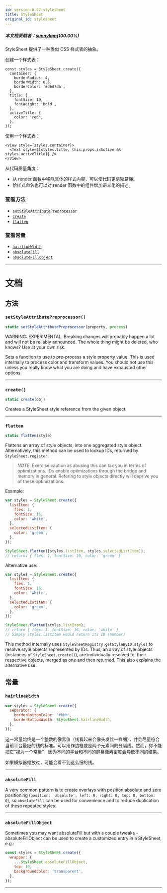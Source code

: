 ```yaml
---
id: version-0.57-stylesheet
title: StyleSheet
original_id: stylesheet
---
```


##### 本文档贡献者：[sunnylqm](https://github.com/search?q=sunnylqm%40qq.com+in%3Aemail&type=Users)(100.00%)

StyleSheet 提供了一种类似 CSS 样式表的抽象。

创建一个样式表：

```
const styles = StyleSheet.create({
  container: {
    borderRadius: 4,
    borderWidth: 0.5,
    borderColor: '#d6d7da',
  },
  title: {
    fontSize: 19,
    fontWeight: 'bold',
  },
  activeTitle: {
    color: 'red',
  },
});
```

使用一个样式表：

```
<View style={styles.container}>
  <Text style={[styles.title, this.props.isActive && styles.activeTitle]} />
</View>
```

从代码质量角度：

- 从 render 函数中移除具体的样式内容，可以使代码更清晰易懂。
- 给样式命名也可以对 render 函数中的组件增加语义化的描述。

### 查看方法

- [`setStyleAttributePreprocessor`](stylesheet.md#setstyleattributepreprocessor)
- [`create`](stylesheet.md#create)
- [`flatten`](stylesheet.md#flatten)

### 查看常量

- [`hairlineWidth`](stylesheet.md#hairlinewidth)
- [`absoluteFill`](stylesheet.md#absolutefill)
- [`absoluteFillObject`](stylesheet.md#absolutefillobject)

---

# 文档

## 方法

### `setStyleAttributePreprocessor()`

```javascript
static setStyleAttributePreprocessor(property, process)
```

WARNING: EXPERIMENTAL. Breaking changes will probably happen a lot and will not be reliably announced. The whole thing might be deleted, who knows? Use at your own risk.

Sets a function to use to pre-process a style property value. This is used internally to process color and transform values. You should not use this unless you really know what you are doing and have exhausted other options.

---

### `create()`

```javascript
static create(obj)
```

Creates a StyleSheet style reference from the given object.

---

### `flatten`

```javascript
static flatten(style)
```

Flattens an array of style objects, into one aggregated style object. Alternatively, this method can be used to lookup IDs, returned by `StyleSheet.register`.

> _NOTE_: Exercise caution as abusing this can tax you in terms of optimizations. IDs enable optimizations through the bridge and memory in general. Refering to style objects directly will deprive you of these optimizations.

Example:

```javascript
var styles = StyleSheet.create({
  listItem: {
    flex: 1,
    fontSize: 16,
    color: 'white',
  },
  selectedListItem: {
    color: 'green',
  },
});

StyleSheet.flatten([styles.listItem, styles.selectedListItem]);
// returns { flex: 1, fontSize: 16, color: 'green' }
```

Alternative use:

```javascript
var styles = StyleSheet.create({
  listItem: {
    flex: 1,
    fontSize: 16,
    color: 'white',
  },
  selectedListItem: {
    color: 'green',
  },
});

StyleSheet.flatten(styles.listItem);
// return { flex: 1, fontSize: 16, color: 'white' }
// Simply styles.listItem would return its ID (number)
```

This method internally uses `StyleSheetRegistry.getStyleByID(style)` to resolve style objects represented by IDs. Thus, an array of style objects (instances of `StyleSheet.create()`), are individually resolved to, their respective objects, merged as one and then returned. This also explains the alternative use.

## 常量

### `hairlineWidth`

```javascript
var styles = StyleSheet.create({
  separator: {
    borderBottomColor: '#bbb',
    borderBottomWidth: StyleSheet.hairlineWidth,
  },
});
```

这一常量始终是一个整数的像素值（线看起来会像头发丝一样细），并会尽量符合当前平台最细的线的标准。可以用作边框或是两个元素间的分隔线。然而，你不能把它“视为一个常量”，因为不同的平台和不同的屏幕像素密度会导致不同的结果。

如果模拟器缩放过，可能会看不到这么细的线。

---

### `absoluteFill`

A very common pattern is to create overlays with position absolute and zero positioning (`position: 'absolute', left: 0, right: 0, top: 0, bottom: 0`), so `absoluteFill` can be used for convenience and to reduce duplication of these repeated styles.

---

### `absoluteFillObject`

Sometimes you may want absoluteFill but with a couple tweaks - absoluteFillObject can be used to create a customized entry in a StyleSheet, e.g.:

```javascript
const styles = StyleSheet.create({
  wrapper: {
    ...StyleSheet.absoluteFillObject,
    top: 10,
    backgroundColor: 'transparent',
  },
});
```

---
